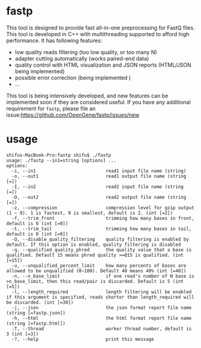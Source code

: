# fastp
This tool is designed to provide fast all-in-one preprocessing for FastQ files. This tool is developed in C++ with multithreading supported to afford high performance. It has following features:
* low quality reads filtering (too low quality, or too many N)
* adapter cutting automatically (works paired-end data)
* quality control with HTML visualization and JSON reports (HTML/JSON being implemented)
* possible error correction (being implemented )
* ...

This tool is being intensively developed, and new features can be implemented soon if they are considered useful. If you have any additional requirement for `fastp`, please file an issue:https://github.com/OpenGene/fastp/issues/new

# usage
```shell
shifus-MacBook-Pro:fastp shifu$ ./fastp 
usage: ./fastp --in1=string [options] ... 
options:
  -i, --in1                          read1 input file name (string)
  -o, --out1                         read1 output file name (string [=])
  -I, --in2                          read2 input file name (string [=])
  -O, --out2                         read2 output file name (string [=])
  -z, --compression                  compression level for gzip output (1 ~ 9). 1 is fastest, 9 is smallest, default is 2. (int [=2])
  -f, --trim_front                   trimming how many bases in front, default is 0 (int [=0])
  -t, --trim_tail                    trimming how many bases in tail, default is 0 (int [=0])
  -Q, --disable_quality_filtering    quality filtering is enabled by default. If this option is enabled, quality filtering is disabled
  -q, --qualified_quality_phred      the quality value that a base is qualified. Default 15 means phred quality >=Q15 is qualified. (int [=15])
  -u, --unqualified_percent_limit    how many percents of bases are allowed to be unqualified (0~100). Default 40 means 40% (int [=40])
  -n, --n_base_limit                 if one read's number of N base is >n_base_limit, then this read/pair is discarded. Default is 5 (int [=5])
  -l, --length_required              length filtering will be enabled if this argument is specified, reads shorter than length_required will be discarded. (int [=30])
  -j, --json                         the json format report file name (string [=fastp.json])
  -h, --html                         the html format report file name (string [=fastp.html])
  -T, --thread                       worker thread number, default is 3 (int [=3])
  -?, --help                         print this message
```
